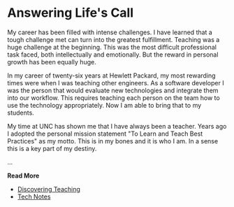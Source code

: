 # Answering Life's Call

My career has been filled with intense challenges. I have learned that a tough
challenge met can turn into the greatest fulfillment. Teaching was a huge
challenge at the beginning. This was the most difficult professional task
faced, both
intellectually and emotionally. But the reward in
personal growth has been equally huge.

In my career of twenty-six years at Hewlett Packard, my most rewarding times
were when I was teaching other engineers. As a software developer I was the
person that would evaluate new technologies and integrate them into our
workflow. This requires teaching each person on the team how to use the
technology appropriately. Now I am able to bring that to my students.

My time at UNC has shown me that I have always been a teacher. Years ago I
adopted the personal mission statement "To Learn and Teach Best Practices" as my
motto. This is in my bones and it is who I am. In a sense this is a key part
of my destiny.


...

**Read More**

* [Discovering Teaching](https://shrinking-world.com/tech/Teaching)
* [Tech Notes](https://shrinking-world.com/tech)

